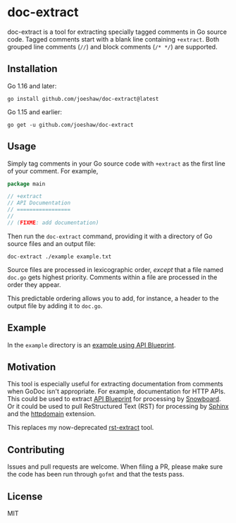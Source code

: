 # doc-extract

doc-extract is a tool for extracting specially tagged comments in Go
source code.  Tagged comments start with a blank line containing
`+extract`.  Both grouped line comments (`//`) and block comments (`/*
*/`) are supported.

## Installation

Go 1.16 and later:

    go install github.com/joeshaw/doc-extract@latest

Go 1.15 and earlier:

    go get -u github.com/joeshaw/doc-extract

## Usage

Simply tag comments in your Go source code with `+extract` as the first
line of your comment.  For example,

```go
package main

// +extract
// API Documentation
// =================
//
// (FIXME: add documentation)
```

Then run the `doc-extract` command, providing it with a directory of
Go source files and an output file:

    doc-extract ./example example.txt

Source files are processed in lexicographic order, _except_ that a file
named `doc.go` gets highest priority.  Comments within a file are
processed in the order they appear.

This predictable ordering allows you to add, for instance, a header to
the output file by adding it to `doc.go`.

## Example

In the `example` directory is an [example using API
Blueprint](example/README.md).

## Motivation

This tool is especially useful for extracting documentation from
comments when GoDoc isn't appropriate.  For example, documentation for
HTTP APIs.  This could be used to extract [API
Blueprint](https://apiblueprint.org/) for processing by
[Snowboard](https://github.com/bukalapak/snowboard).  Or it could be
used to pull ReStructured Text (RST) for processing by
[Sphinx](http://sphinx-doc.org/) and the
[httpdomain](https://pythonhosted.org/sphinxcontrib-httpdomain/)
extension.

This replaces my now-deprecated
[rst-extract](https://github.com/joeshaw/rst-extract) tool.

## Contributing

Issues and pull requests are welcome.  When filing a PR, please make
sure the code has been run through `gofmt` and that the tests pass.

## License

MIT

